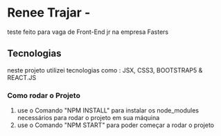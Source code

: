 # Renee Trajar - 
teste feito para vaga de Front-End jr na empresa Fasters


## Tecnologias  
neste projeto utilizei tecnologias como : JSX, CSS3, BOOTSTRAP5 & REACT.JS

### Como rodar o Projeto
<ol>
    <li> use o Comando "NPM INSTALL" para instalar os node_modules necessários para rodar o projeto em sua máquina</li>
    <li> use o Comando "NPM START" para poder começar a rodar o projeto</li>
</ol>
